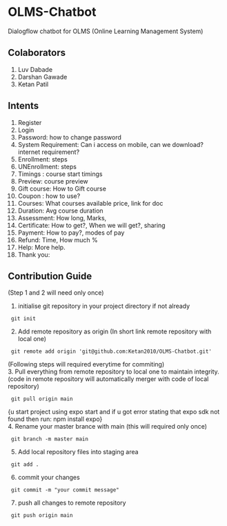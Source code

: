 # OLMS-Chatbot
Dialogflow chatbot for OLMS (Online Learning Management System)

## Colaborators
1. Luv Dabade
2. Darshan Gawade
3. Ketan Patil

## Intents
1. Register
2. Login
3. Password: how to change password
4. System Requirement: Can i access on mobile, can we download? internet requirement?
5. Enrollment: steps
6. UNEnrollment: steps
7. Timings : course start timings
8. Preview: course preview
9. Gift course: How to Gift course
10. Coupon : how to use?
11. Courses: What courses available price, link for doc
12. Duration: Avg course duration
13. Assessment: How long, Marks, 
14. Certificate: How to get?, When we will get?, sharing 
15. Payment: How to pay?, modes of pay
16. Refund: Time, How much %
17. Help: More help.
18. Thank you: 

## Contribution Guide
(Step 1 and 2 will need only once)
1. initialise git repository in your project directory if not already 

```
 git init 
```
2. Add remote repository as origin (In short link remote repository with local one)

```
 git remote add origin 'git@github.com:Ketan2010/OLMS-Chatbot.git' 
```
(Following steps will required everytime for commiting) <br>
3. Pull everything from remote repository to local one to maintain integrity.(code in remote repository will automatically merger with code of local repository)
```
 git pull origin main
```
{u start project using expo start and if u got error stating that expo sdk not found then run: npm install expo} <br>
4. Rename your master brance with main (this will required only once)
```
 git branch -m master main
```
5. Add local repository files into staging area
```
 git add .
```
6. commit your changes
```
 git commit -m "your commit message"
```
7. push all changes to remote repository
```
 git push origin main
```

